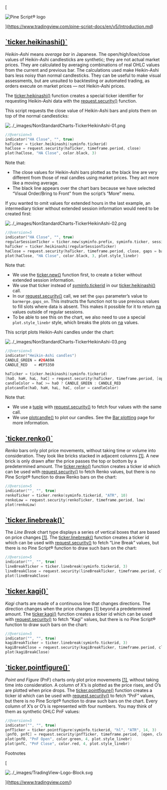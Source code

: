[

![Pine Script® logo](https://tradingview.com/pine-script-docs/en/v5/_images/Pine-script-logo.svg)

](https://www.tradingview.com/pine-script-docs/en/v5/Introduction.md)

[\`ticker.heikinashi()\`](#id11)
----------------------------------------------------------------------

_Heikin-Ashi_ means _average bar_ in Japanese. The open/high/low/close values of Heikin-Ashi candlesticks are synthetic; they are not actual market prices. They are calculated by averaging combinations of real OHLC values from the current and previous bar. The calculations used make Heikin-Ashi bars less noisy than normal candlesticks. They can be useful to make visual assessments, but are unsuited to backtesting or automated trading, as orders execute on market prices — not Heikin-Ashi prices.

The [ticker.heikinashi()](https://www.tradingview.com/pine-script-reference/v5/#fun_ticker{dot}heikinashi) function creates a special ticker identifier for requesting Heikin-Ashi data with the [request.security()](https://www.tradingview.com/pine-script-reference/v5/#fun_request{dot}security) function.

This script requests the close value of Heikin-Ashi bars and plots them on top of the normal candlesticks:

![../_images/NonStandardCharts-TickerHeikinAshi-01.png](https://tradingview.com/pine-script-docs/en/v5/_images/NonStandardCharts-TickerHeikinAshi-01.png)

```swift
//@version=5
indicator("HA Close", "", true)
haTicker = ticker.heikinashi(syminfo.tickerid)
haClose = request.security(haTicker, timeframe.period, close)
plot(haClose, "HA Close", color.black, 3)

```


Note that:

*   The close values for Heikin-Ashi bars plotted as the black line are very different from those of real candles using market prices. They act more like a moving average.
*   The black line appears over the chart bars because we have selected “Visual Order/Bring to Front” from the script’s “More” menu.

If you wanted to omit values for extended hours in the last example, an intermediary ticker without extended session information would need to be created first:

![../_images/NonStandardCharts-TickerHeikinAshi-02.png](https://tradingview.com/pine-script-docs/en/v5/_images/NonStandardCharts-TickerHeikinAshi-02.png)

```swift
//@version=5
indicator("HA Close", "", true)
regularSessionTicker = ticker.new(syminfo.prefix, syminfo.ticker, session.regular)
haTicker = ticker.heikinashi(regularSessionTicker)
haClose = request.security(haTicker, timeframe.period, close, gaps = barmerge.gaps_on)
plot(haClose, "HA Close", color.black, 3, plot.style_linebr)

```


Note that:

*   We use the [ticker.new()](https://www.tradingview.com/pine-script-reference/v5/#fun_ticker{dot}new) function first, to create a ticker without extended session information.
*   We use that ticker instead of [syminfo.tickerid](https://www.tradingview.com/pine-script-reference/v5/#var_syminfo{dot}tickerid) in our [ticker.heikinashi()](https://www.tradingview.com/pine-script-reference/v5/#fun_ticker{dot}heikinashi) call.
*   In our [request.security()](https://www.tradingview.com/pine-script-reference/v5/#fun_request{dot}security) call, we set the `gaps` parameter’s value to `barmerge.gaps_on`. This instructs the function not to use previous values to fill slots where data is absent. This makes it possible for it to return [na](https://www.tradingview.com/pine-script-reference/v5/#var_na) values outside of regular sessions.
*   To be able to see this on the chart, we also need to use a special `plot.style_linebr` style, which breaks the plots on [na](https://www.tradingview.com/pine-script-reference/v5/#var_na) values.

This script plots Heikin-Ashi candles under the chart:

![../_images/NonStandardCharts-TickerHeikinAshi-03.png](https://tradingview.com/pine-script-docs/en/v5/_images/NonStandardCharts-TickerHeikinAshi-03.png)

```swift
//@version=5
indicator("Heikin-Ashi candles")
CANDLE_GREEN = #26A69A
CANDLE_RED   = #EF5350

haTicker = ticker.heikinashi(syminfo.tickerid)
[haO, haH, haL, haC] = request.security(haTicker, timeframe.period, [open, high, low, close])
candleColor = haC >= haO ? CANDLE_GREEN : CANDLE_RED
plotcandle(haO, haH, haL, haC, color = candleColor)

```


Note that:

*   We use a [tuple](language/Variable_declarations.html#pagevariabledeclarations-tupledeclarations) with [request.security()](https://www.tradingview.com/pine-script-reference/v5/#fun_request{dot}security) to fetch four values with the same call.
*   We use [plotcandle()](https://www.tradingview.com/pine-script-reference/v5/#fun_plotcandle) to plot our candles. See the [Bar plotting](concepts_Bar_plotting.html#pagebarplotting) page for more information.

[\`ticker.renko()\`](#id12)
-----------------------------------------------------------------

_Renko_ bars only plot price movements, without taking time or volume into consideration. They look like bricks stacked in adjacent columns [\[1\]](#ticks). A new brick is only drawn after the price passes the top or bottom by a predetermined amount. The [ticker.renko()](https://www.tradingview.com/pine-script-reference/v5/#fun_ticker{dot}renko) function creates a ticker id which can be used with [request.security()](https://www.tradingview.com/pine-script-reference/v5/#fun_request{dot}security) to fetch Renko values, but there is no Pine Script® function to draw Renko bars on the chart:

```swift
//@version=5
indicator("", "", true)
renkoTicker = ticker.renko(syminfo.tickerid, "ATR", 10)
renkoLow = request.security(renkoTicker, timeframe.period, low)
plot(renkoLow)

```


[\`ticker.linebreak()\`](#id13)
---------------------------------------------------------------------

The _Line Break_ chart type displays a series of vertical boxes that are based on price changes [\[1\]](#ticks). The [ticker.linebreak()](https://www.tradingview.com/pine-script-reference/v5/#fun_ticker{dot}linebreak) function creates a ticker id which can be used with [request.security()](https://www.tradingview.com/pine-script-reference/v5/#fun_request{dot}security) to fetch “Line Break” values, but there is no Pine Script® function to draw such bars on the chart:

```swift
//@version=5
indicator("", "", true)
lineBreakTicker = ticker.linebreak(syminfo.tickerid, 3)
lineBreakClose = request.security(lineBreakTicker, timeframe.period, close)
plot(lineBreakClose)

```


[\`ticker.kagi()\`](#id14)
----------------------------------------------------------------

_Kagi_ charts are made of a continuous line that changes directions. The direction changes when the price changes [\[1\]](#ticks) beyond a predetermined amount. The [ticker.kagi()](https://www.tradingview.com/pine-script-reference/v5/#fun_ticker{dot}kagi) function creates a ticker id which can be used with [request.security()](https://www.tradingview.com/pine-script-reference/v5/#fun_request{dot}security) to fetch “Kagi” values, but there is no Pine Script® function to draw such bars on the chart:

```swift
//@version=5
indicator("", "", true)
kagiBreakTicker = ticker.linebreak(syminfo.tickerid, 3)
kagiBreakClose = request.security(kagiBreakTicker, timeframe.period, close)
plot(kagiBreakClose)

```


[\`ticker.pointfigure()\`](#id15)
-----------------------------------------------------------------------

_Point and Figure_ (PnF) charts only plot price movements [\[1\]](#ticks), without taking time into consideration. A column of X’s is plotted as the price rises, and O’s are plotted when price drops. The [ticker.pointfigure()](https://www.tradingview.com/pine-script-reference/v5/#fun_ticker{dot}pointfigure) function creates a ticker id which can be used with [request.security()](https://www.tradingview.com/pine-script-reference/v5/#fun_request{dot}security) to fetch “PnF” values, but there is no Pine Script® function to draw such bars on the chart. Every column of X’s or O’s is represented with four numbers. You may think of them as synthetic OHLC PnF values:

```swift
//@version=5
indicator("", "", true)
pnfTicker = ticker.pointfigure(syminfo.tickerid, "hl", "ATR", 14, 3)
[pnfO, pnfC] = request.security(pnfTicker, timeframe.period, [open, close], barmerge.gaps_on)
plot(pnfO, "PnF Open", color.green, 4, plot.style_linebr)
plot(pnfC, "PnF Close", color.red, 4, plot.style_linebr)

```


Footnotes



[

![../_images/TradingView-Logo-Block.svg](https://tradingview.com/pine-script-docs/en/v5/_images/TradingView-Logo-Block.svg)

](https://www.tradingview.com/)
